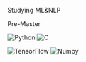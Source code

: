 Studying ML&NLP

Pre-Master

![Python](https://img.shields.io/badge/python-black?style=for-the-badge&logo=python)
![C](https://img.shields.io/badge/c-black?style=for-the-badge&logo=c)

![TensorFlow](https://img.shields.io/badge/TensorFlow-black?style=for-the-badge&logo=tensorflow)
![Numpy](https://img.shields.io/badge/Numpy-black?style=for-the-badge&logo=numpy)
